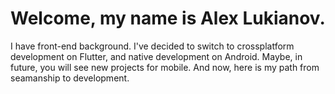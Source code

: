 # Welcome, my name is Alex Lukianov.

I have front-end background. I've decided to switch to crossplatform development on Flutter, and native development on Android. Maybe, in future, you will see new projects for mobile. And now, here is my path from seamanship to development.
